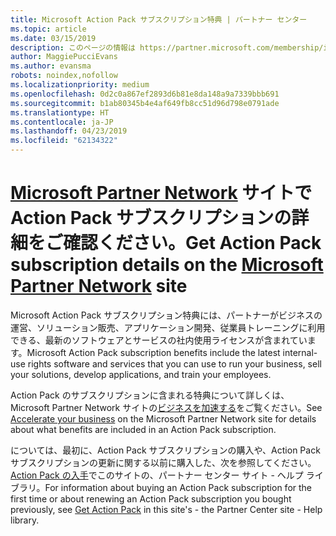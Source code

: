 ```yaml
---
title: Microsoft Action Pack サブスクリプション特典 | パートナー センター
ms.topic: article
ms.date: 03/15/2019
description: このページの情報は https://partner.microsoft.com/membership/internal-use-software に移動されました。
author: MaggiePucciEvans
ms.author: evansma
robots: noindex,nofollow
ms.localizationpriority: medium
ms.openlocfilehash: 0d2c0a867ef2893d6b81e8da148a9a7339bbb691
ms.sourcegitcommit: b1ab80345b4e4af649fb8cc51d96d798e0791ade
ms.translationtype: HT
ms.contentlocale: ja-JP
ms.lasthandoff: 04/23/2019
ms.locfileid: "62134322"
---
```

# <a name="get-action-pack-subscription-details-on-the-microsoft-partner-networkhttpspartnermicrosoftcommembershipinternal-use-software-site"></a><span data-ttu-id="a433e-103">[Microsoft Partner Network](https://partner.microsoft.com/membership/internal-use-software) サイトで Action Pack サブスクリプションの詳細をご確認ください。</span><span class="sxs-lookup"><span data-stu-id="a433e-103">Get Action Pack subscription details on the [Microsoft Partner Network](https://partner.microsoft.com/membership/internal-use-software) site</span></span> 

<span data-ttu-id="a433e-104">Microsoft Action Pack サブスクリプション特典には、パートナーがビジネスの運営、ソリューション販売、アプリケーション開発、従業員トレーニングに利用できる、最新のソフトウェアとサービスの社内使用ライセンスが含まれています。</span><span class="sxs-lookup"><span data-stu-id="a433e-104">Microsoft Action Pack subscription benefits include the latest internal-use rights software and services that you can use to run your business, sell your solutions, develop applications, and train your employees.</span></span>

<span data-ttu-id="a433e-105">Action Pack のサブスクリプションに含まれる特典について詳しくは、Microsoft Partner Network サイトの[ビジネスを加速する](https://partner.microsoft.com/membership/internal-use-software)をご覧ください。</span><span class="sxs-lookup"><span data-stu-id="a433e-105">See [Accelerate your business](https://partner.microsoft.com/membership/internal-use-software) on the Microsoft Partner Network site for details about what benefits are included in an Action Pack subscription.</span></span>   

<span data-ttu-id="a433e-106">については、最初に、Action Pack サブスクリプションの購入や、Action Pack サブスクリプションの更新に関する以前に購入した、次を参照してください。 [Action Pack の入手](mpn-get-action-pack.md)でこのサイトの、パートナー センター サイト - ヘルプ ライブラリ。</span><span class="sxs-lookup"><span data-stu-id="a433e-106">For information about buying an Action Pack subscription for the first time or about renewing an Action Pack subscription you bought previously, see [Get Action Pack](mpn-get-action-pack.md) in this site's - the Partner Center site - Help library.</span></span>



